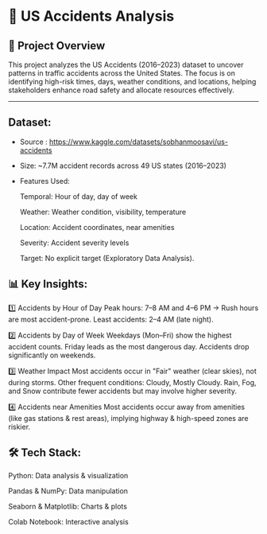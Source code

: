 # 🚦 US Accidents Analysis

## 📌 Project Overview
This project analyzes the US Accidents (2016–2023) dataset to uncover patterns in traffic accidents across the United States.
The focus is on identifying high-risk times, days, weather conditions, and locations, helping stakeholders enhance road safety and allocate resources effectively.

---

## **Dataset:**
- Source : https://www.kaggle.com/datasets/sobhanmoosavi/us-accidents

- Size: ~7.7M accident records across 49 US states (2016–2023)

- Features Used:

  Temporal: Hour of day, day of week

  Weather: Weather condition, visibility, temperature

  Location: Accident coordinates, near amenities

  Severity: Accident severity levels

  Target: No explicit target (Exploratory Data Analysis).

## **📊 Key Insights:**
1️⃣ Accidents by Hour of Day
Peak hours: 7–8 AM and 4–6 PM → Rush hours are most accident-prone.
Least accidents: 2–4 AM (late night).

2️⃣ Accidents by Day of Week
Weekdays (Mon–Fri) show the highest accident counts.
Friday leads as the most dangerous day.
Accidents drop significantly on weekends.

3️⃣ Weather Impact
Most accidents occur in "Fair" weather (clear skies), not during storms.
Other frequent conditions: Cloudy, Mostly Cloudy.
Rain, Fog, and Snow contribute fewer accidents but may involve higher severity.

4️⃣ Accidents near Amenities
Most accidents occur away from amenities (like gas stations & rest areas), implying highway & high-speed zones are riskier.

## **🛠 Tech Stack:**

Python: Data analysis & visualization

Pandas & NumPy: Data manipulation

Seaborn & Matplotlib: Charts & plots

Colab Notebook: Interactive analysis


